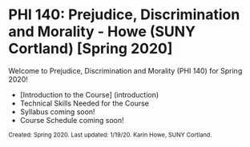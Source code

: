 # PHI 140: Prejudice, Discrimination and Morality - Howe (SUNY Cortland) [Spring 2020]

Welcome to Prejudice, Discrimination and Morality (PHI 140) for Spring 2020! 

- [Introduction to the Course] (introduction)
- Technical Skills Needed for the Course
- Syllabus coming soon! 
- Course Schedule coming soon! 

<small>Created: Spring 2020. Last updated: 1/19/20. Karin Howe, SUNY Cortland.</small>
